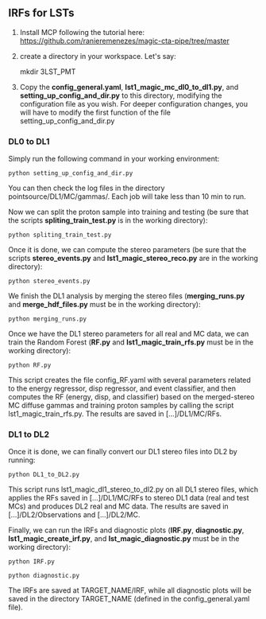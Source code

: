 ## IRFs for LSTs

1) Install MCP following the tutorial here: https://github.com/ranieremenezes/magic-cta-pipe/tree/master 

2) create a directory in your workspace. Let's say:
   
   mkdir 3LST_PMT

3) Copy the **config_general.yaml**, **lst1_magic_mc_dl0_to_dl1.py**, and **setting_up_config_and_dir.py** to this directory, modifying the configuration file as you wish. For deeper configuration changes, you will have to modify the first function of the file setting_up_config_and_dir.py

### DL0 to DL1

Simply run the following command in your working environment:

```
python setting_up_config_and_dir.py
```

You can then check the log files in the directory pointsource/DL1/MC/gammas/. Each job will take less than 10 min to run.

Now we can split the proton sample into training and testing (be sure that the scripts **spliting_train_test.py** is in the working directory):

```
python spliting_train_test.py
```

Once it is done, we can compute the stereo parameters (be sure that the scripts **stereo_events.py** and **lst1_magic_stereo_reco.py** are in the working directory):

```
python stereo_events.py
```

We finish the DL1 analysis by merging the stereo files (**merging_runs.py** and **merge_hdf_files.py** must be in the working directory):

```
python merging_runs.py
```

Once we have the DL1 stereo parameters for all real and MC data, we can train the Random Forest (**RF.py** and **lst1_magic_train_rfs.py** must be in the working directory):

```
python RF.py
```

This script creates the file config_RF.yaml with several parameters related to the energy regressor, disp regressor, and event classifier, and then computes the RF (energy, disp, and classifier) based on the merged-stereo MC diffuse gammas and training proton samples by calling the script lst1_magic_train_rfs.py. The results are saved in [...]/DL1/MC/RFs.

### DL1 to DL2

Once it is done, we can finally convert our DL1 stereo files into DL2 by running:

```
python DL1_to_DL2.py
```

This script runs lst1_magic_dl1_stereo_to_dl2.py on all DL1 stereo files, which applies the RFs saved in [...]/DL1/MC/RFs to stereo DL1 data (real and test MCs) and produces DL2 real and MC data. The results are saved in [...]/DL2/Observations and [...]/DL2/MC.

Finally, we can run the IRFs and diagnostic plots (**IRF.py**, **diagnostic.py**, **lst1_magic_create_irf.py**, and **lst_magic_diagnostic.py** must be in the working directory):

```
python IRF.py
```

```
python diagnostic.py
```

The IRFs are saved at TARGET_NAME/IRF, while all diagnostic plots will be saved in the directory TARGET_NAME (defined in the config_general.yaml file).
